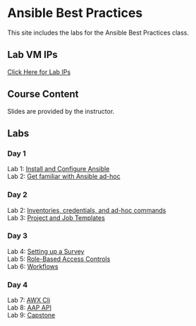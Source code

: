 # Ansible Best Practices

This site includes the labs for the Ansible Best Practices class.   

## Lab VM IPs
[Click Here for Lab IPs](Lab_VMs.pdf)


## Course Content   
Slides are provided by the instructor.

## Labs   
### Day 1      
Lab 1: [Install and Configure Ansible](labs/setup-ansible/)   
Lab 2: [Get familiar with Ansible ad-hoc](labs/ad-hoc/)   

### Day 2      
Lab 2: [Inventories, credentials, and ad-hoc commands](labs/aap-inventory-creds-ad-hoc/)   
Lab 3: [Project and Job Templates](labs/aap-projects-templates-jobs/)   

### Day 3     
Lab 4: [Setting up a Survey](labs/aap-surveys/)   
Lab 5: [Role-Based Access Controls](labs/aap-rbac/)   
Lab 6: [Workflows](labs/aap-workflows/)   


### Day 4      
Lab 7: [AWX Cli](labs/aap-cli/)   
Lab 8: [AAP API](labs/aap-api)   
Lab 9: [Capstone](labs/aap-capstone/)   
